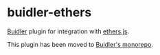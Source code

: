 # buidler-ethers
[Buidler](http://getbuidler.com) plugin for integration with [ethers.js](https://github.com/ethers-io/ethers.js/).

This plugin has been moved to [Buidler's monorepo](https://github.com/nomiclabs/buidler/tree/master/packages/buidler-ethers).
